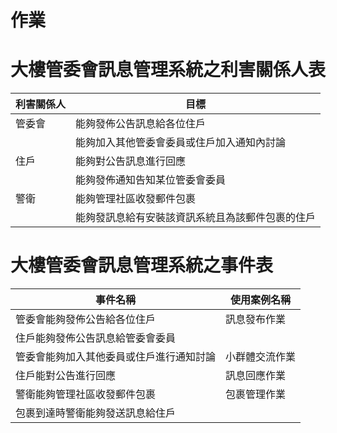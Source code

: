 # 作業
# 大樓管委會訊息管理系統之利害關係人表
|利害關係人|目標|
|  ----  | ----  |
|管委會|能夠發佈公告訊息給各位住戶|
||能夠加入其他管委會委員或住戶加入通知內討論|
|住戶|能夠對公告訊息進行回應|
||能夠發佈通知告知某位管委會委員|
|警衛|能夠管理社區收發郵件包裹|
||能夠發訊息給有安裝該資訊系統且為該郵件包裹的住戶|

# 大樓管委會訊息管理系統之事件表
|  事件名稱   | 使用案例名稱  |
|  ----  | ----  |
|管委會能夠發佈公告給各位住戶|訊息發布作業|
|住戶能夠發佈公告訊息給管委會委員||
|管委會能夠加入其他委員或住戶進行通知討論|小群體交流作業|
|住戶能對公告進行回應|訊息回應作業|
|警衛能夠管理社區收發郵件包裹|包裹管理作業|
|包裹到達時警衛能夠發送訊息給住戶||
